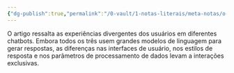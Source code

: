 ```yaml
---
{"dg-publish":true,"permalink":"/0-vault/1-notas-literais/meta-notas/o-artigo-ressalta-as-experiencias-divergentes-dos-usuarios-em-diferentes-chatbots/","dgHomeLink":true,"dgShowLocalGraph":true,"dgShowFileTree":true,"dgEnableSearch":true,"noteIcon":""}
---
```


O artigo ressalta as experiências divergentes dos usuários em diferentes chatbots. Embora todos os três usem grandes modelos de linguagem para gerar respostas, as diferenças nas interfaces de usuário, nos estilos de resposta e nos parâmetros de processamento de dados levam a interações exclusivas.
